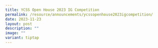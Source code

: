 ```yaml
---
title: YCSS Open House 2023 IG Competition
permalink: /resource/announcements/ycssopenhouse2023igcompetition/
date: 2023-11-23
layout: post
description: ""
image: ""
variant: tiptap
---
```

